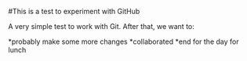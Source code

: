 #This is a test to experiment with GitHub

A very simple test to work with Git. After that, we want to:

*probably make some more changes
*collaborated
*end for the day for lunch
